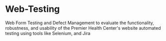 # Web-Testing
 Web Form Testing and Defect Management to evaluate the functionality, robustness, and usability of the Premier Health Center's website automated testing using tools like Selenium, and Jira
